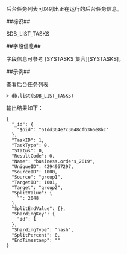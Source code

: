 后台任务列表可以列出正在运行的后台任务信息。

##标识##

SDB_LIST_TASKS

##字段信息##

字段信息可参考 [SYSTASKS 集合][SYSTASKS]。

##示例##

查看后台任务列表

```lang-javascript
> db.list(SDB_LIST_TASKS)
```

输出结果如下：

```lang-javascript
{
  "_id": {
    "$oid": "61dd364e7c3048cfb366e8bc"
  },
  "TaskID": 1,
  "TaskType": 0,
  "Status": 0,
  "ResultCode": 0,
  "Name": "business.orders_2019",
  "UniqueID": 4294967297,
  "SourceID": 1000,
  "Source": "group1",
  "TargetID": 1001,
  "Target": "group2",
  "SplitValue": {
    "": 2048
  },
  "SplitEndValue": {},
  "ShardingKey": {
    "id": 1
  },
  "ShardingType": "hash",
  "SplitPercent": 0,
  "EndTimestamp": ""
}
```

[^_^]:
    本文使用的所有引用及链接
[SYSTASKS]:manual/Manual/Catalog_Table/SYSTASKS.md
